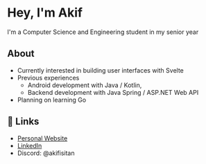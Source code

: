 # Hey, I'm Akif

I'm a Computer Science and Engineering student in my senior year

## About
- Currently interested in building user interfaces with Svelte
- Previous experiences
  - Android development with Java / Kotlin,
  - Backend development with Java Spring / ASP.NET Web API
- Planning on learning Go

## 🔗 Links
- [Personal Website](https://akifisitan.dev)
- [LinkedIn](https://www.linkedin.com/in/akifisitan)
- Discord: @akifisitan
